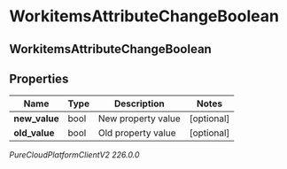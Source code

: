 # WorkitemsAttributeChangeBoolean

## WorkitemsAttributeChangeBoolean

## Properties

|Name | Type | Description | Notes|
|------------ | ------------- | ------------- | -------------|
| **new_value** | bool | New property value | [optional] |
| **old_value** | bool | Old property value | [optional] |



_PureCloudPlatformClientV2 226.0.0_
